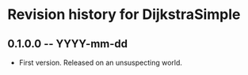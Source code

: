 # Revision history for DijkstraSimple

## 0.1.0.0 -- YYYY-mm-dd

* First version. Released on an unsuspecting world.
